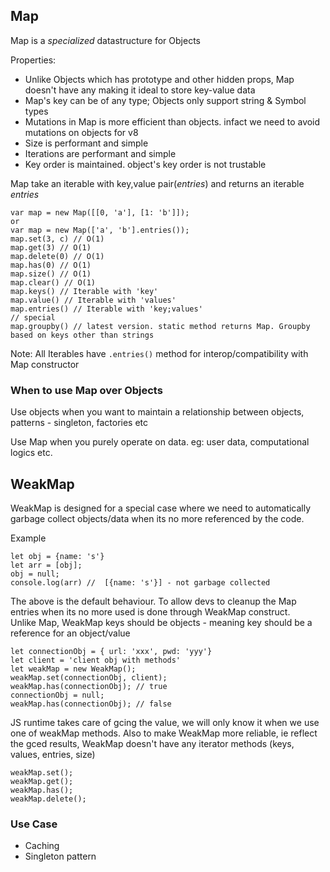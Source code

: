 ## Map

Map is a *specialized* datastructure for Objects

Properties: 
- Unlike Objects which has prototype and other hidden props, Map doesn't have any making it ideal to store key-value data 
- Map's key can be of any type; Objects only support string & Symbol types
- Mutations in Map is more efficient than objects. infact we need to avoid mutations on objects for v8
- Size is performant and simple
- Iterations are performant and simple
- Key order is maintained. object's key order is not trustable

Map take an iterable with key,value pair(*entries*) and returns an iterable *entries*
```
var map = new Map([[0, 'a'], [1: 'b']]);
or
var map = new Map(['a', 'b'].entries());
map.set(3, c) // O(1)
map.get(3) // O(1)
map.delete(0) // O(1)
map.has(0) // O(1)
map.size() // O(1)
map.clear() // O(1)
map.keys() // Iterable with 'key'
map.value() // Iterable with 'values'
map.entries() // Iterable with 'key;values'
// special
map.groupby() // latest version. static method returns Map. Groupby based on keys other than strings
```
Note: All Iterables have `.entries()` method for interop/compatibility with Map constructor


### When to use Map over Objects
Use objects when you want to maintain a relationship between objects, patterns - singleton, factories etc

Use Map when you purely operate on data. eg: user data, computational logics etc.


## WeakMap
WeakMap is designed for a special case where we need to automatically garbage collect objects/data when its no more referenced
by the code.

Example
```
let obj = {name: 's'}
let arr = [obj];
obj = null;
console.log(arr) //  [{name: 's'}] - not garbage collected
```
The above is the default behaviour. To allow devs to cleanup the Map entries when its no more used is done through WeakMap
construct.  
Unlike Map, WeakMap keys should be objects - meaning key should be a reference for an object/value

```
let connectionObj = { url: 'xxx', pwd: 'yyy'}
let client = 'client obj with methods'
let weakMap = new WeakMap();
weakMap.set(connectionObj, client);
weakMap.has(connectionObj); // true
connectionObj = null;
weakMap.has(connectionObj); // false
```
JS runtime takes care of gcing the value, we will only know it when we use one of weakMap methods. Also to make WeakMap more
reliable, ie reflect the gced results, WeakMap doesn't have any iterator methods (keys, values, entries, size)

```
weakMap.set(); 
weakMap.get(); 
weakMap.has();
weakMap.delete();
```

### Use Case
- Caching
- Singleton pattern





